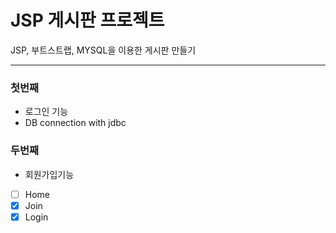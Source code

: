 # JSP 게시판 프로젝트

<p> JSP, 부트스트랩, MYSQL을 이용한 게시판 만들기 </p>
<hr>
<h3>첫번째</h3>
<ul>
<li>로그인 기능</li> 
<li>DB connection with jdbc</li>
</ul>
<h3>두번째</h3>
<ul>
 
 <li>회원가입기능</li>
</ul>

- [ ] Home
- [x] Join
- [x] Login
